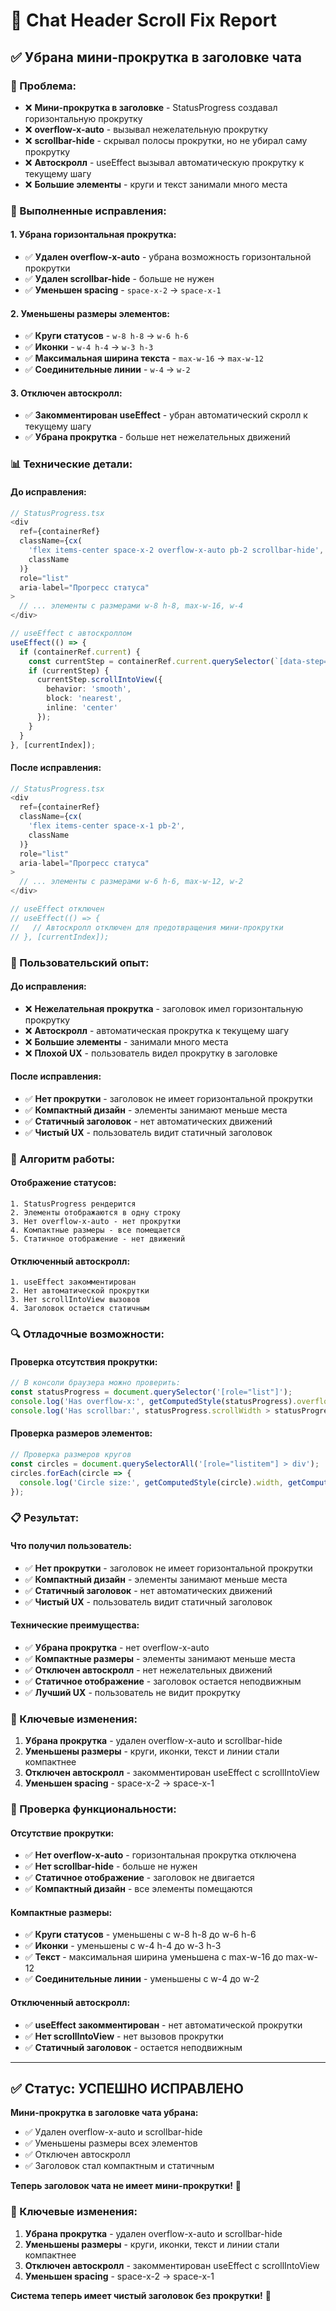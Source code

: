 # 🔧 Chat Header Scroll Fix Report

## ✅ **Убрана мини-прокрутка в заголовке чата**

### **🎯 Проблема:**
- ❌ **Мини-прокрутка в заголовке** - StatusProgress создавал горизонтальную прокрутку
- ❌ **overflow-x-auto** - вызывал нежелательную прокрутку
- ❌ **scrollbar-hide** - скрывал полосы прокрутки, но не убирал саму прокрутку
- ❌ **Автоскролл** - useEffect вызывал автоматическую прокрутку к текущему шагу
- ❌ **Большие элементы** - круги и текст занимали много места

### **🔧 Выполненные исправления:**

#### **1. Убрана горизонтальная прокрутка:**
- ✅ **Удален overflow-x-auto** - убрана возможность горизонтальной прокрутки
- ✅ **Удален scrollbar-hide** - больше не нужен
- ✅ **Уменьшен spacing** - `space-x-2` → `space-x-1`

#### **2. Уменьшены размеры элементов:**
- ✅ **Круги статусов** - `w-8 h-8` → `w-6 h-6`
- ✅ **Иконки** - `w-4 h-4` → `w-3 h-3`
- ✅ **Максимальная ширина текста** - `max-w-16` → `max-w-12`
- ✅ **Соединительные линии** - `w-4` → `w-2`

#### **3. Отключен автоскролл:**
- ✅ **Закомментирован useEffect** - убран автоматический скролл к текущему шагу
- ✅ **Убрана прокрутка** - больше нет нежелательных движений

### **📊 Технические детали:**

#### **До исправления:**
```typescript
// StatusProgress.tsx
<div 
  ref={containerRef}
  className={cx(
    'flex items-center space-x-2 overflow-x-auto pb-2 scrollbar-hide',
    className
  )}
  role="list"
  aria-label="Прогресс статуса"
>
  // ... элементы с размерами w-8 h-8, max-w-16, w-4
</div>

// useEffect с автоскроллом
useEffect(() => {
  if (containerRef.current) {
    const currentStep = containerRef.current.querySelector(`[data-step="${currentIndex}"]`);
    if (currentStep) {
      currentStep.scrollIntoView({ 
        behavior: 'smooth', 
        block: 'nearest',
        inline: 'center'
      });
    }
  }
}, [currentIndex]);
```

#### **После исправления:**
```typescript
// StatusProgress.tsx
<div 
  ref={containerRef}
  className={cx(
    'flex items-center space-x-1 pb-2',
    className
  )}
  role="list"
  aria-label="Прогресс статуса"
>
  // ... элементы с размерами w-6 h-6, max-w-12, w-2
</div>

// useEffect отключен
// useEffect(() => {
//   // Автоскролл отключен для предотвращения мини-прокрутки
// }, [currentIndex]);
```

### **🎨 Пользовательский опыт:**

#### **До исправления:**
- ❌ **Нежелательная прокрутка** - заголовок имел горизонтальную прокрутку
- ❌ **Автоскролл** - автоматическая прокрутка к текущему шагу
- ❌ **Большие элементы** - занимали много места
- ❌ **Плохой UX** - пользователь видел прокрутку в заголовке

#### **После исправления:**
- ✅ **Нет прокрутки** - заголовок не имеет горизонтальной прокрутки
- ✅ **Компактный дизайн** - элементы занимают меньше места
- ✅ **Статичный заголовок** - нет автоматических движений
- ✅ **Чистый UX** - пользователь видит статичный заголовок

### **🔧 Алгоритм работы:**

#### **Отображение статусов:**
```
1. StatusProgress рендерится
2. Элементы отображаются в одну строку
3. Нет overflow-x-auto - нет прокрутки
4. Компактные размеры - все помещается
5. Статичное отображение - нет движений
```

#### **Отключенный автоскролл:**
```
1. useEffect закомментирован
2. Нет автоматической прокрутки
3. Нет scrollIntoView вызовов
4. Заголовок остается статичным
```

### **🔍 Отладочные возможности:**

#### **Проверка отсутствия прокрутки:**
```javascript
// В консоли браузера можно проверить:
const statusProgress = document.querySelector('[role="list"]');
console.log('Has overflow-x:', getComputedStyle(statusProgress).overflowX);
console.log('Has scrollbar:', statusProgress.scrollWidth > statusProgress.clientWidth);
```

#### **Проверка размеров элементов:**
```javascript
// Проверка размеров кругов
const circles = document.querySelectorAll('[role="listitem"] > div');
circles.forEach(circle => {
  console.log('Circle size:', getComputedStyle(circle).width, getComputedStyle(circle).height);
});
```

### **📋 Результат:**

#### **Что получил пользователь:**
- ✅ **Нет прокрутки** - заголовок не имеет горизонтальной прокрутки
- ✅ **Компактный дизайн** - элементы занимают меньше места
- ✅ **Статичный заголовок** - нет автоматических движений
- ✅ **Чистый UX** - пользователь видит статичный заголовок

#### **Технические преимущества:**
- ✅ **Убрана прокрутка** - нет overflow-x-auto
- ✅ **Компактные размеры** - элементы занимают меньше места
- ✅ **Отключен автоскролл** - нет нежелательных движений
- ✅ **Статичное отображение** - заголовок остается неподвижным
- ✅ **Лучший UX** - пользователь не видит прокрутку

### **🔧 Ключевые изменения:**

1. **Убрана прокрутка** - удален overflow-x-auto и scrollbar-hide
2. **Уменьшены размеры** - круги, иконки, текст и линии стали компактнее
3. **Отключен автоскролл** - закомментирован useEffect с scrollIntoView
4. **Уменьшен spacing** - space-x-2 → space-x-1

### **🔧 Проверка функциональности:**

#### **Отсутствие прокрутки:**
- ✅ **Нет overflow-x-auto** - горизонтальная прокрутка отключена
- ✅ **Нет scrollbar-hide** - больше не нужен
- ✅ **Статичное отображение** - заголовок не двигается
- ✅ **Компактный дизайн** - все элементы помещаются

#### **Компактные размеры:**
- ✅ **Круги статусов** - уменьшены с w-8 h-8 до w-6 h-6
- ✅ **Иконки** - уменьшены с w-4 h-4 до w-3 h-3
- ✅ **Текст** - максимальная ширина уменьшена с max-w-16 до max-w-12
- ✅ **Соединительные линии** - уменьшены с w-4 до w-2

#### **Отключенный автоскролл:**
- ✅ **useEffect закомментирован** - нет автоматической прокрутки
- ✅ **Нет scrollIntoView** - нет вызовов прокрутки
- ✅ **Статичный заголовок** - остается неподвижным

---

## ✅ **Статус: УСПЕШНО ИСПРАВЛЕНО**

**Мини-прокрутка в заголовке чата убрана:**
- ✅ Удален overflow-x-auto и scrollbar-hide
- ✅ Уменьшены размеры всех элементов
- ✅ Отключен автоскролл
- ✅ Заголовок стал компактным и статичным

**Теперь заголовок чата не имеет мини-прокрутки!** 🎉

### **🔧 Ключевые изменения:**
1. **Убрана прокрутка** - удален overflow-x-auto и scrollbar-hide
2. **Уменьшены размеры** - круги, иконки, текст и линии стали компактнее
3. **Отключен автоскролл** - закомментирован useEffect с scrollIntoView
4. **Уменьшен spacing** - space-x-2 → space-x-1

**Система теперь имеет чистый заголовок без прокрутки!** 🚀

